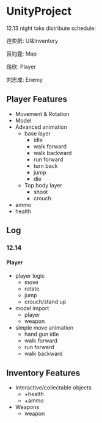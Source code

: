 # UnityProject

12.13 night taks distribute schedule:

连奕航: UI&Inventory

吕钧霆: Map

段欣: Player

刘志成: Enemy



## Player Features

- Movement & Rotation
- Model
- Advanced animation
  - base layer
    - idle
    - walk forward
    - walk backward
    - run forward 
    - turn back
    - jump
    - die
  - Top body layer
    - shoot
    - crouch
- ammo
- health

## Log

### 12.14

#### Player

- player logic
  - move
  - rotate
  - jump
  - crouch/stand up
- model import
  - player
  - weapon
- simple move animation
  - hand gun idle
  - walk forward
  - run forward
  - walk backward


## Inventory Features

- Interactive/collectable objects
  - +health
  - +ammo
- Weapons
  - weapon

